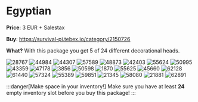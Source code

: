 # Egyptian

**Price**: 3 EUR + Salestax

**Buy**: https://survival-pi.tebex.io/category/2150726

**What?** With this package you get 5 of 24 different decorational heads.

![28767](bff8cdbeeaf3db92e0576258416c4fdf70a56c98.png)
![44984](e6a98ee6270348e499ca0097601ca061f1712124.png)
![44307 ](52dfad5a5e131d8ecd8a257573b2837a88531548.png)
![57589 ](21c5f86342f295d1f0488b1b802ea998e987fbc2.png)
![48873 ](588cc8f5ab567ba971860d5248649a161e6bb340.png)
![42403 ](6ccfbf8203ba22e408bec84ae116362194f866b4.png)
![55624 ](e387107814dc8d441db30cf56f99639fd0af71df.png)
![50995 ](b3f85972e527132044c7dd904909e41dbccd34f2.png)
![43359 ](0b79a9e0a72e89bd4db757d8b9cc949169c33bfd.png)
![47178 ](c8d12da3d0d065a0eae41e7a8e14ef2da6c62577.png)
![3856 ](b6ae490afae08aac45132a463e803db6eca1256a.png)
![50598 ](7bff2a41ebc539bc6acd4d4c039e5204a458b3e0.png)
![1870 ](687bb0f59af30393b61585942d5ab1b1e0077595.png)
![55625 ](620904a231998c349bb71337a4e79c9fee721895.png)
![45660 ](382e4753075e0594f4c1b2e293d67b54c673ef87.png)
![62128 ](c06c5b81422eda96b01becb869ce8a1f7486a819.png)
![61440 ](0e8f4864c300771a811992932d8783ab9b4866e1.png)
![57324 ](7b9f4ce3f66e20d145ae5c0515e9109567148ca5.png)
![55389 ](8a095871ce73b729377f8037ba5b3c695e1b295d.png)
![59851 ](1764897a187a3a987117bd51a87658358d5a8825.png)
![21345 ](ccbbeaa73bce56323af2581beb0963155ca394c3.png)
![58080 ](c50c9ad2cc00013490fb8d71ce9b6b75a9382b75.png)
![21881 ](198c6f184fa903b6cdc56c24c74c7367dc1d9ec6.png)
![62891 ](753006ad3e08cfb2898efea3cdb97dfaad59c0be.png)

:::danger[Make space in your inventory!]
Make sure you have at least **24** empty inventory slot before you buy this package!
:::